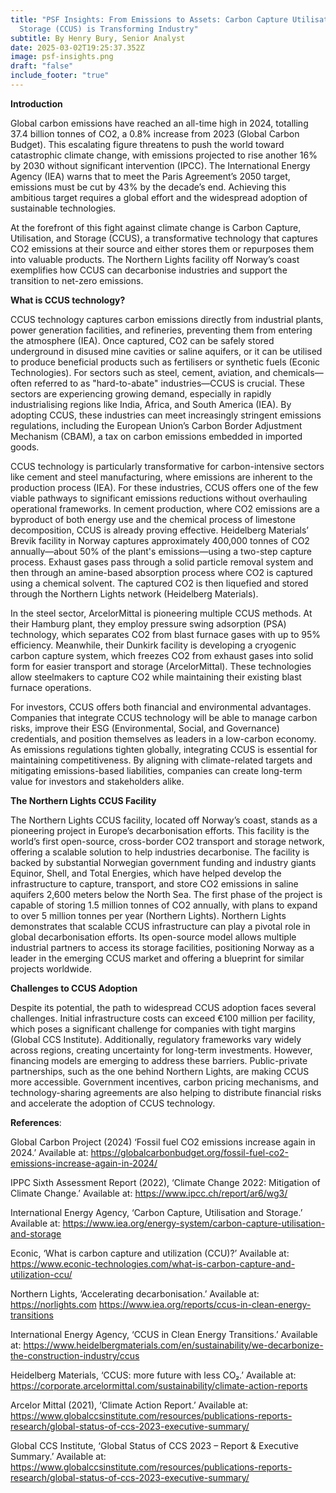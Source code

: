 ```yaml
---
title: "PSF Insights: From Emissions to Assets: Carbon Capture Utilisation and
  Storage (CCUS) is Transforming Industry"
subtitle: By Henry Bury, Senior Analyst
date: 2025-03-02T19:25:37.352Z
image: psf-insights.png
draft: "false"
include_footer: "true"
---
```


**Introduction**

Global carbon emissions have reached an all-time high in 2024, totalling 37.4 billion tonnes of CO2, a 0.8% increase from 2023 (Global Carbon Budget). This escalating figure threatens to push the world toward catastrophic climate change, with emissions projected to rise another 16% by 2030 without significant intervention (IPCC). The International Energy Agency (IEA) warns that to meet the Paris Agreement’s 2050 target, emissions must be cut by 43% by the decade’s end. Achieving this ambitious target requires a global effort and the widespread adoption of sustainable technologies.

At the forefront of this fight against climate change is Carbon Capture, Utilisation, and Storage (CCUS), a transformative technology that captures CO2 emissions at their source and either stores them or repurposes them into valuable products. The Northern Lights facility off Norway’s coast exemplifies how CCUS can decarbonise industries and support the transition to net-zero emissions.

**What is CCUS technology?**

CCUS technology captures carbon emissions directly from industrial plants, power generation facilities, and refineries, preventing them from entering the atmosphere (IEA). Once captured, CO2 can be safely stored underground in disused mine cavities or saline aquifers, or it can be utilised to produce beneficial products such as fertilisers or synthetic fuels (Econic Technologies). For sectors such as steel, cement, aviation, and chemicals—often referred to as "hard-to-abate" industries—CCUS is crucial. These sectors are experiencing growing demand, especially in rapidly industrialising regions like India, Africa, and South America (IEA). By adopting CCUS, these industries can meet increasingly stringent emissions regulations, including the European Union’s Carbon Border Adjustment Mechanism (CBAM), a tax on carbon emissions embedded in imported goods.

CCUS technology is particularly transformative for carbon-intensive sectors like cement and steel manufacturing, where emissions are inherent to the production process (IEA). For these industries, CCUS offers one of the few viable pathways to significant emissions reductions without overhauling operational frameworks. In cement production, where CO2 emissions are a byproduct of both energy use and the chemical process of limestone decomposition, CCUS is already proving effective. Heidelberg Materials’ Brevik facility in Norway captures approximately 400,000 tonnes of CO2 annually—about 50% of the plant's emissions—using a two-step capture process. Exhaust gases pass through a solid particle removal system and then through an amine-based absorption process where CO2 is captured using a chemical solvent. The captured CO2 is then liquefied and stored through the Northern Lights network (Heidelberg Materials).

In the steel sector, ArcelorMittal is pioneering multiple CCUS methods. At their Hamburg plant, they employ pressure swing adsorption (PSA) technology, which separates CO2 from blast furnace gases with up to 95% efficiency. Meanwhile, their Dunkirk facility is developing a cryogenic carbon capture system, which freezes CO2 from exhaust gases into solid form for easier transport and storage (ArcelorMittal). These technologies allow steelmakers to capture CO2 while maintaining their existing blast furnace operations.

For investors, CCUS offers both financial and environmental advantages. Companies that integrate CCUS technology will be able to manage carbon risks, improve their ESG (Environmental, Social, and Governance) credentials, and position themselves as leaders in a low-carbon economy. As emissions regulations tighten globally, integrating CCUS is essential for maintaining competitiveness. By aligning with climate-related targets and mitigating emissions-based liabilities, companies can create long-term value for investors and stakeholders alike.

**The Northern Lights CCUS Facility**

The Northern Lights CCUS facility, located off Norway’s coast, stands as a pioneering project in Europe’s decarbonisation efforts. This facility is the world’s first open-source, cross-border CO2 transport and storage network, offering a scalable solution to help industries decarbonise. The facility is backed by substantial Norwegian government funding and industry giants Equinor, Shell, and Total Energies, which have helped develop the infrastructure to capture, transport, and store CO2 emissions in saline aquifers 2,600 meters below the North Sea. The first phase of the project is capable of storing 1.5 million tonnes of CO2 annually, with plans to expand to over 5 million tonnes per year (Northern Lights). Northern Lights demonstrates that scalable CCUS infrastructure can play a pivotal role in global decarbonisation efforts. Its open-source model allows multiple industrial partners to access its storage facilities, positioning Norway as a leader in the emerging CCUS market and offering a blueprint for similar projects worldwide.

**Challenges to CCUS Adoption**

Despite its potential, the path to widespread CCUS adoption faces several challenges. Initial infrastructure costs can exceed €100 million per facility, which poses a significant challenge for companies with tight margins (Global CCS Institute). Additionally, regulatory frameworks vary widely across regions, creating uncertainty for long-term investments. However, financing models are emerging to address these barriers. Public-private partnerships, such as the one behind Northern Lights, are making CCUS more accessible. Government incentives, carbon pricing mechanisms, and technology-sharing agreements are also helping to distribute financial risks and accelerate the adoption of CCUS technology.

**References**:

Global Carbon Project (2024) ‘Fossil fuel CO2 emissions increase again in 2024.’ Available at: https://globalcarbonbudget.org/fossil-fuel-co2-emissions-increase-again-in-2024/

IPPC Sixth Assessment Report (2022), ‘Climate Change 2022: Mitigation of Climate Change.’ Available at: https://www.ipcc.ch/report/ar6/wg3/

International Energy Agency, ‘Carbon Capture, Utilisation and Storage.’ Available at: https://www.iea.org/energy-system/carbon-capture-utilisation-and-storage

Econic, ‘What is carbon capture and utilization (CCU)?’ Available at: https://www.econic-technologies.com/what-is-carbon-capture-and-utilization-ccu/

Northern Lights, ‘Accelerating decarbonisation.’ Available at: https://norlights.com https://www.iea.org/reports/ccus-in-clean-energy-transitions

International Energy Agency, ‘CCUS in Clean Energy Transitions.’ Available at: https://www.heidelbergmaterials.com/en/sustainability/we-decarbonize-the-construction-industry/ccus

Heidelberg Materials, ‘CCUS: more future with less CO₂.’ Available at: https://corporate.arcelormittal.com/sustainability/climate-action-reports

Arcelor Mittal (2021), ‘Climate Action Report.’ Available at: https://www.globalccsinstitute.com/resources/publications-reports-research/global-status-of-ccs-2023-executive-summary/

Global CCS Institute, ‘Global Status of CCS 2023 – Report & Executive Summary.’ Available at: https://www.globalccsinstitute.com/resources/publications-reports-research/global-status-of-ccs-2023-executive-summary/
